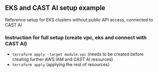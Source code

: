 ## EKS and CAST AI setup example

Reference setup for EKS clusters without public API access, connected to CAST AI

### Instruction for full setup (create vpc, eks and connect with CAST AI)

- `terraform apply -target module.vpc` (needs to be created before creating further AWS IAM and CAST AI resources)
- `terraform apply` (applying the rest of resources)